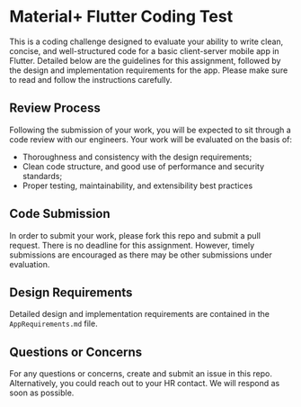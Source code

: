 # Material+ Flutter Coding Test

This is a coding challenge designed to evaluate your ability to write clean, concise, and well-structured code for a basic client-server mobile app in Flutter. Detailed below are the guidelines for this assignment, followed by the design and implementation requirements for the app. Please make sure to read and follow the instructions carefully. 

## Review Process
Following the submission of your work, you will be expected to sit through a code review with our engineers. Your work will be evaluated on the basis of:

* Thoroughness and consistency with the design requirements;
* Clean code structure, and good use of performance and security standards;
* Proper testing, maintainability, and extensibility best practices

## Code Submission
In order to submit your work, please fork this repo and submit a pull request. There is no deadline for this assignment. However, timely submissions are encouraged as there may be other submissions under evaluation. 

## Design Requirements
Detailed design and implementation requirements are contained in the `AppRequirements.md` file.

## Questions or Concerns 
For any questions or concerns, create and submit an issue in this repo. Alternatively, you could reach out to your HR contact. We will respond as soon as possible. 

